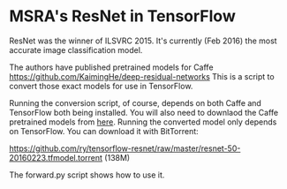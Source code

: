 # MSRA's ResNet in TensorFlow

ResNet was the winner of ILSVRC 2015. It's currently (Feb 2016) the most
accurate image classification model.

The authors have published pretrained models for Caffe https://github.com/KaimingHe/deep-residual-networks
This is a script to convert those exact models for use in TensorFlow.

Running the conversion script, of course, depends on both Caffe and TensorFlow both being installed.
You will also need to downlaod the Caffe pretrained models from [here](https://github.com/KaimingHe/deep-residual-networks).
Running the converted model only depends on TensorFlow. You can download it with BitTorrent:

https://github.com/ry/tensorflow-resnet/raw/master/resnet-50-20160223.tfmodel.torrent (138M)

The forward.py script shows how to use it.

